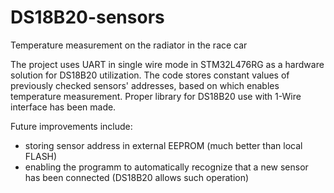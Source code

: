 # DS18B20-sensors
Temperature measurement on the radiator in the race car

The project uses UART in single wire mode in STM32L476RG as a hardware solution for DS18B20 utilization. The code stores constant values of previously checked sensors' addresses, based on which enables temperature measurement. Proper library for DS18B20 use with 1-Wire interface has been made.

Future improvements include:
- storing sensor address in external EEPROM (much better than local FLASH)
- enabling the programm to automatically recognize that a new sensor has been connected (DS18B20 allows such operation)
